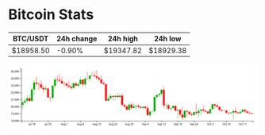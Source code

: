 # Bitcoin Stats

BTC/USDT|24h change|24h high|24h low|
|---|---|---|---|
|$18958.50|-0.90%|$19347.82|$18929.38|

<img src="./chart.svg">

